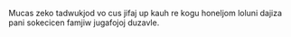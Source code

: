 Mucas zeko tadwukjod vo cus jifaj up kauh re kogu honeljom loluni dajiza pani sokecicen famjiw jugafojoj duzavle.